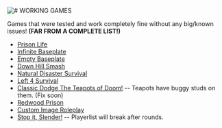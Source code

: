 ![# WORKING GAMES](https://cdn.discordapp.com/attachments/947197644076351591/1010408041537093672/working.png)

Games that were tested and work completely fine without any big/known issues! **(FAR FROM A COMPLETE LIST!)**

- [Prison Life](https://www.roblox.com/games/155615604)
- [Infinite Baseplate](https://www.roblox.com/games/7619316063)
- [Empty Baseplate](https://www.roblox.com/games/4951068818)
- [Down Hill Smash](https://www.roblox.com/games/191220)
- [Natural Disaster Survival](https://www.roblox.com/games/189707)
- [Left 4 Survival](https://www.roblox.com/games/24184676)
- [Classic Dodge The Teapots of Doom!](https://www.roblox.com/games/44814) -- Teapots have buggy studs on them. (Fix soon)
- [Redwood Prison](https://www.roblox.com/games/402122991)
- [Custom Image Roleplay](https://www.roblox.com/games/7007567268)
- [Stop it, Slender!](https://www.roblox.com/games/30869879) -- Playerlist will break after rounds.
